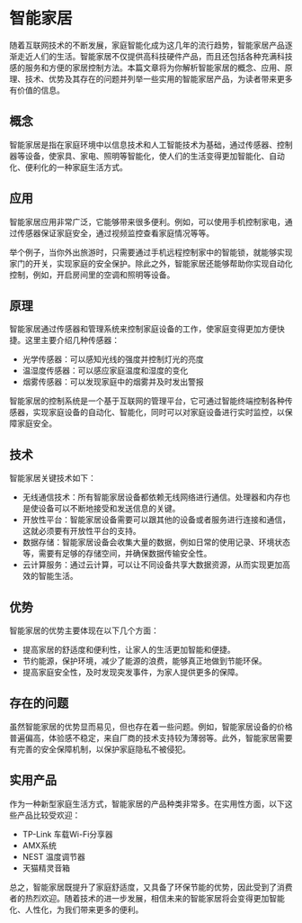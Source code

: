 # 智能家居

随着互联网技术的不断发展，家庭智能化成为这几年的流行趋势，智能家居产品逐渐走近人们的生活。智能家居不仅提供高科技硬件产品，而且还包括各种充满科技感的服务和方便的家居控制方法。本篇文章将为你解析智能家居的概念、应用、原理、技术、优势及其存在的问题并列举一些实用的智能家居产品，为读者带来更多有价值的信息。

## 概念

智能家居是指在家庭环境中以信息技术和人工智能技术为基础，通过传感器、控制器等设备，使家具、家电、照明等智能化，使人们的生活变得更加智能化、自动化、便利化的一种家庭生活方式。

## 应用

智能家居应用非常广泛，它能够带来很多便利。例如，可以使用手机控制家电，通过传感器保证家庭安全，通过视频监控查看家庭情况等等。

举个例子，当你外出旅游时，只需要通过手机远程控制家中的智能锁，就能够实现家门的开关，实现家庭的安全保护。除此之外，智能家居还能够帮助你实现自动化控制，例如，开启房间里的空调和照明等设备。

## 原理

智能家居通过传感器和管理系统来控制家庭设备的工作，使家庭变得更加方便快捷。这里主要介绍几种传感器：

- 光学传感器：可以感知光线的强度并控制灯光的亮度
- 温湿度传感器：可以感应家庭温度和湿度的变化
- 烟雾传感器：可以发现家庭中的烟雾并及时发出警报

智能家居的控制系统是一个基于互联网的管理平台，它可通过智能终端控制各种传感器，实现家庭设备的自动化、智能化，同时可以对家庭设备进行实时监控，以保障家庭安全。

## 技术

智能家居关键技术如下：

- 无线通信技术：所有智能家居设备都依赖无线网络进行通信。处理器和内存也是使设备可以不断地接受和发送信息的关键。
- 开放性平台：智能家居设备需要可以跟其他的设备或者服务进行连接和通信，这就必须要有开放性平台的支持。
- 数据存储：智能家居设备会收集大量的数据，例如日常的使用记录、环境状态等，需要有足够的存储空间，并确保数据传输安全性。
- 云计算服务：通过云计算，可以让不同设备共享大数据资源，从而实现更加高效的智能生活。

## 优势

智能家居的优势主要体现在以下几个方面：

- 提高家居的舒适度和便利性，让家人的生活更加智能和便捷。
- 节约能源，保护环境，减少了能源的浪费，能够真正地做到节能环保。
- 提高家庭安全性，及时发现突发事件，为家人提供更多的保障。

## 存在的问题

虽然智能家居的优势显而易见，但也存在着一些问题。例如，智能家居设备的价格普遍偏高，体验感不稳定，来自厂商的技术支持较为薄弱等。此外，智能家居需要有完善的安全保障机制，以保护家庭隐私不被侵犯。

## 实用产品

作为一种新型家庭生活方式，智能家居的产品种类非常多。在实用性方面，以下这些产品比较受欢迎：

- TP-Link 车载Wi-Fi分享器
- AMX系统
- NEST 温度调节器
- 天猫精灵音箱

总之，智能家居既提升了家庭舒适度，又具备了环保节能的优势，因此受到了消费者的热烈欢迎。随着技术的进一步发展，相信未来的智能家居将会变得更加智能化、人性化，为我们带来更多的便利。